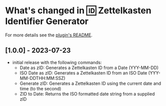 # What's changed in 🆔 Zettelkasten Identifier Generator

For more details see the [plugin's README](https://github.com/NotePlan/plugins/tree/main/leomeloxp.zId/).

## [1.0.0] - 2023-07-23

- initial release with the following commands:
  - Date as zID: Generates a Zettelkasten ID from a Date (YYY-MM-DD)
  - ISO Date as zID: Generates a Zettelkasten ID from an ISO Date (YYY-MM-DDTHH:MM:SSZ)
  - Generate zID: Generates a Zettelkasten ID using the current date and time (to the second)
  - ZID to Date: Returns the ISO formatted date string from a supplied zID

